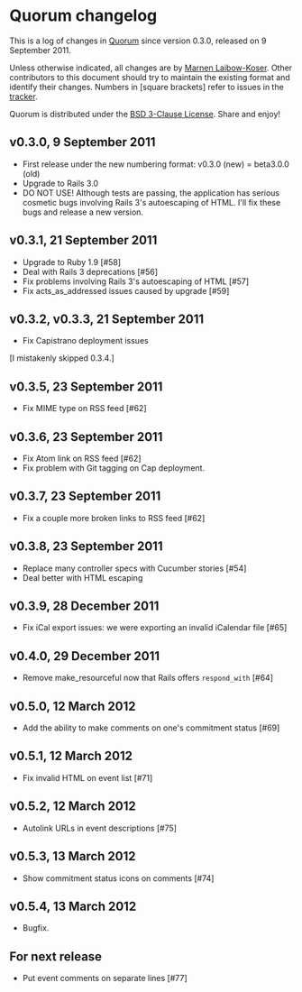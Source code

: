 # Quorum changelog

This is a log of changes in [Quorum](http://quorum2.sourceforge.net) since version 0.3.0, released on 9 September 2011.

Unless otherwise indicated, all changes are by [Marnen Laibow-Koser](http://www.marnen.org). Other contributors to this document should try to maintain the existing format and identify their changes. Numbers in [square brackets] refer to issues in the [tracker](http://marnen.lighthouseapp.com/projects/20949-quorum).

Quorum is distributed under the [BSD 3-Clause License](http://www.opensource.org/licenses/BSD-3-Clause). Share and enjoy!

## v0.3.0, 9 September 2011

* First release under the new numbering format: v0.3.0 (new) = beta3.0.0 (old)
* Upgrade to Rails 3.0
* DO NOT USE! Although tests are passing, the application has serious cosmetic bugs involving Rails 3's autoescaping of HTML. I'll fix these bugs and release a new version.

## v0.3.1, 21 September 2011

* Upgrade to Ruby 1.9 [#58]
* Deal with Rails 3 deprecations [#56]
* Fix problems involving Rails 3's autoescaping of HTML [#57]
* Fix acts_as_addressed issues caused by upgrade [#59]

## v0.3.2, v0.3.3, 21 September 2011
* Fix Capistrano deployment issues

[I mistakenly skipped 0.3.4.]

## v0.3.5, 23 September 2011
* Fix MIME type on RSS feed [#62]

## v0.3.6, 23 September 2011
* Fix Atom link on RSS feed [#62]
* Fix problem with Git tagging on Cap deployment.

## v0.3.7, 23 September 2011
* Fix a couple more broken links to RSS feed [#62]

## v0.3.8, 23 September 2011
* Replace many controller specs with Cucumber stories [#54]
* Deal better with HTML escaping

## v0.3.9, 28 December 2011
* Fix iCal export issues: we were exporting an invalid iCalendar file [#65]

## v0.4.0, 29 December 2011
* Remove make_resourceful now that Rails offers `respond_with` [#64]

## v0.5.0, 12 March 2012
* Add the ability to make comments on one's commitment status [#69]

## v0.5.1, 12 March 2012
* Fix invalid HTML on event list [#71]

## v0.5.2, 12 March 2012
* Autolink URLs in event descriptions [#75]

## v0.5.3, 13 March 2012
* Show commitment status icons on comments [#74]

## v0.5.4, 13 March 2012
* Bugfix.

## For next release
* Put event comments on separate lines [#77]